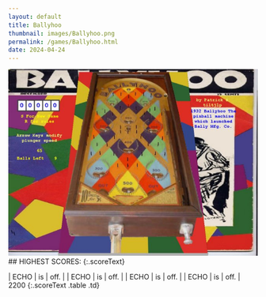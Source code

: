 ```yaml
---
layout: default
title: Ballyhoo
thumbnail: images/Ballyhoo.png
permalink: /games/Ballyhoo.html
date: 2024-04-24
---
```


<img src="../images/Ballyhoo.png" class="gameThumbnail img-fluid mx-auto align-middle">
## HIGHEST SCORES:
{:.scoreText}

| ECHO | is | off. | 
| ECHO | is | off. | 
| ECHO | is | off. | 
| ECHO | is | off. | 
2200 
{:.scoreText .table .td}
